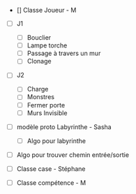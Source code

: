 - [] Classe Joueur - M
- [ ] J1 
  - [ ] Bouclier
  - [ ] Lampe torche
  - [ ] Passage à travers un mur
  - [ ] Clonage
- [ ] J2
  - [ ] Charge
  - [ ] Monstres
  - [ ] Fermer porte
  - [ ] Murs Invisible

- [ ] modèle proto Labyrinthe - Sasha
  - [ ] Algo pour labyrinthe

- [ ] Algo pour trouver chemin entrée/sortie

- [ ] Classe case - Stéphane
- [ ] Classe compétence - M